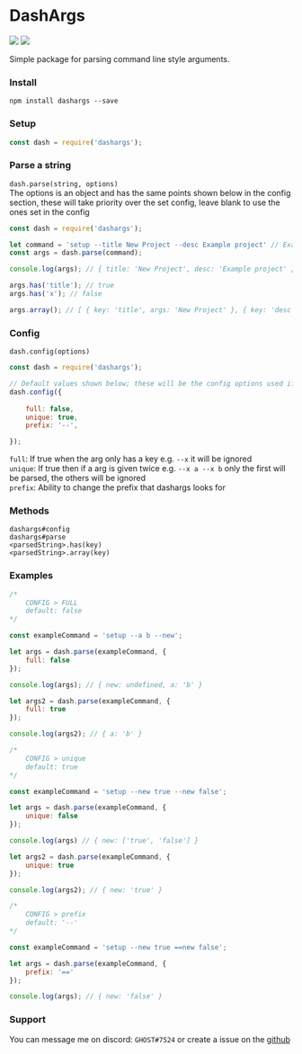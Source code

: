 

# DashArgs
[![](https://img.shields.io/npm/v/dashargs?label=Latest%20Version&style=for-the-badge&logo=npm&color=informational)](https://www.npmjs.com/package/dashargs)
[![](https://img.shields.io/static/v1?label=Author&message=GHOST&color=informational&style=for-the-badge)](https://ghostdev.xyz)

Simple package for parsing command line style arguments.

### Install
```
npm install dashargs --save
```

### Setup
```js
const dash = require('dashargs');
```

### Parse a string
`dash.parse(string, options)`<br>
The options is an object and has the same points shown below in the config section, these will take priority over the set config, leave blank to use the ones set in the config
```js
const dash = require('dashargs');

let command = 'setup --title New Project --desc Example project' // Example command
const args = dash.parse(command);

console.log(args); // { title: 'New Project', desc: 'Example project' }

args.has('title'); // true
args.has('x'); // false

args.array(); // [ { key: 'title', args: 'New Project' }, { key: 'desc', args: 'Example project' } ]
```

### Config
`dash.config(options)`
```js
const dash = require('dashargs');

// Default values shown below; these will be the config options used if not changed
dash.config({
    
    full: false,
    unique: true,
    prefix: '--',

});
```
`full`: If true when the arg only has a key e.g. `--x` it will be ignored<br>
`unique`: If true then if a arg is given twice e.g. `--x a --x b` only the first will be parsed, the others will be ignored<br>
`prefix`: Ability to change the prefix that dashargs looks for


### Methods
```
dashargs#config
dashargs#parse
<parsedString>.has(key)
<parsedString>.array(key)
```

### Examples
```js
/*
    CONFIG > FULL
    default: false
*/

const exampleCommand = 'setup --a b --new';

let args = dash.parse(exampleCommand, {
    full: false
});

console.log(args); // { new: undefined, a: 'b' }

let args2 = dash.parse(exampleCommand, {
    full: true
});

console.log(args2); // { a: 'b' }
```
```js
/*
    CONFIG > unique
    default: true
*/

const exampleCommand = 'setup --new true --new false';

let args = dash.parse(exampleCommand, {
    unique: false
});

console.log(args) // { new: ['true', 'false'] }

let args2 = dash.parse(exampleCommand, {
    unique: true
});

console.log(args2); // { new: 'true' }
```
```js
/*
    CONFIG > prefix
    default: '--'
*/

const exampleCommand = 'setup --new true ==new false';

let args = dash.parse(exampleCommand, {
    prefix: '=='
});

console.log(args); // { new: 'false' }
```

### Support

You can message me on discord: `GHOST#7524` or create a issue on the [github](https://github.com/ghostdevv/dashargs)
